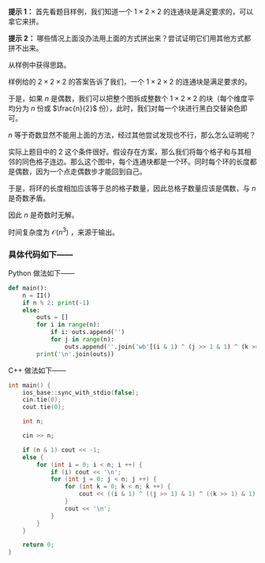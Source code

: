 **提示 1：** 首先看题目样例，我们知道一个 $1\times 2\times 2$ 的连通块是满足要求的，可以拿它来拼。

**提示 2：** 哪些情况上面没办法用上面的方式拼出来？尝试证明它们用其他方式都拼不出来。

从样例中获得思路。

样例给的 $2\times 2\times 2$ 的答案告诉了我们，一个 $1\times 2\times 2$ 的连通块是满足要求的。

于是，如果 $n$ 是偶数，我们可以把整个图拆成整数个 $1\times 2\times 2$ 的块（每个维度平均分为 $n$ 份或 $\frac{n}{2}$ 份），此时，我们对每一个块进行黑白交替染色即可。

$n$ 等于奇数显然不能用上面的方法，经过其他尝试发现也不行，那么怎么证明呢？

实际上题目中的 $2$ 这个条件很好。假设存在方案，那么我们将每个格子和与其相邻的同色格子连边。那么这个图中，每个连通块都是一个环。同时每个环的长度都是偶数，因为一个点走偶数步才能回到自己。

于是，将环的长度相加应该等于总的格子数量，因此总格子数量应该是偶数，与 $n$ 是奇数矛盾。

因此 $n$ 是奇数时无解。

时间复杂度为 $\mathcal{O}(n^3)$ ，来源于输出。

### 具体代码如下——

Python 做法如下——

```Python []
def main():
    n = II()
    if n % 2: print(-1)
    else:
        outs = []
        for i in range(n):
            if i: outs.append('')
            for j in range(n):
                outs.append(''.join('wb'[(i & 1) ^ (j >> 1 & 1) ^ (k >> 1 & 1)] for k in range(n)))
        print('\n'.join(outs))
```

C++ 做法如下——

```cpp []
int main() {
    ios_base::sync_with_stdio(false);
    cin.tie(0);
    cout.tie(0);

    int n;

    cin >> n;

    if (n & 1) cout << -1;
    else {
        for (int i = 0; i < n; i ++) {
            if (i) cout << '\n';
            for (int j = 0; j < n; j ++) {
                for (int k = 0; k < n; k ++) {
                    cout << ((i & 1) ^ ((j >> 1) & 1) ^ ((k >> 1) & 1) ? 'w' : 'b');
                }
                cout << '\n';
            }
        }
    }

    return 0;
}
```
